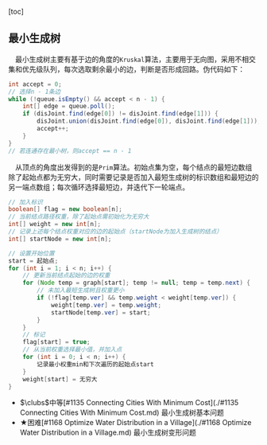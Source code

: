 [toc]

## 最小生成树

&emsp;最小生成树主要有基于边的角度的`Kruskal`算法，主要用于无向图，采用不相交集和优先级队列，每次选取剩余最小的边，判断是否形成回路。伪代码如下：

```java
int accept = 0;
// 选择n - 1条边
while (!queue.isEmpty() && accept < n - 1) {
    int[] edge = queue.poll();
    if (disJoint.find(edge[0]) != disJoint.find(edge[1])) {
        disJoint.union(disJoint.find(edge[0]), disJoint.find(edge[1]));
        accept++;
    }
}
// 若连通存在最小树，则accept == n - 1
```

&emsp;从顶点的角度出发得到的是`Prim`算法。初始点集为空，每个结点的最短边数组除了起始点都为无穷大，同时需要记录是否加入最短生成树的标识数组和最短边的另一端点数组；每次循环选择最短边，并迭代下一轮端点。

```java
// 加入标识
boolean[] flag = new boolean[n];
// 当前结点路径权重，除了起始点需初始化为无穷大
int[] weight = new int[n];
// 记录上述每个结点权重对应的边的起始点（startNode为加入生成树的结点）
int[] startNode = new int[n];

// 设置开始位置
start = 起始点;
for (int i = 1; i < n; i++) {
    // 更新当前结点起始的边的权重
    for (Node temp = graph[start]; temp != null; temp = temp.next) {
        // 未加入最短生成树且权重更小
        if (!flag[temp.ver] && temp.weight < weight[temp.ver]) {
            weight[temp.ver] = temp.weight;
            startNode[temp.ver] = start;
        }
    }
    // 标记
    flag[start] = true;
    // 从当前权重选择最小值，并加入点
    for (int i = 0; i < n; i++) {
        记录最小权重min和下次遍历的起始点start
    }
    weight[start] = 无穷大
}
```

* $\clubs$中等[#1135 Connecting Cities With Minimum Cost](./#1135 Connecting Cities With Minimum Cost.md)    最小生成树基本问题
* $\bigstar$困难[#1168 Optimize Water Distribution in a Village](./#1168 Optimize Water Distribution in a Village.md)    最小生成树变形问题